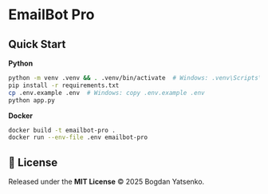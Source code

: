 # EmailBot Pro

## Quick Start

**Python**
```bash
python -m venv .venv && . .venv/bin/activate  # Windows: .venv\Scripts\activate
pip install -r requirements.txt
cp .env.example .env  # Windows: copy .env.example .env
python app.py
```

**Docker**
```bash
docker build -t emailbot-pro .
docker run --env-file .env emailbot-pro
```


## 📝 License
Released under the **MIT License** © 2025 Bogdan Yatsenko.
